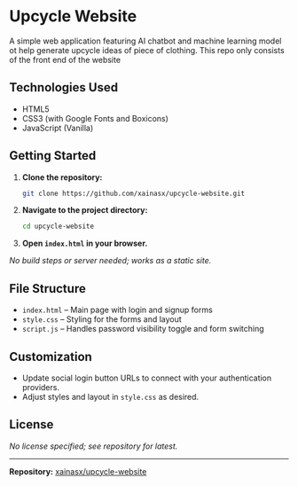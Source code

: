 # Upcycle Website

A simple web application featuring AI chatbot and machine learning model ot help generate upcycle ideas of piece of clothing. This repo only consists of the front end of the website


## Technologies Used

- HTML5
- CSS3 (with Google Fonts and Boxicons)
- JavaScript (Vanilla)

## Getting Started

1. **Clone the repository:**
   ```bash
   git clone https://github.com/xainasx/upcycle-website.git
   ```
2. **Navigate to the project directory:**
   ```bash
   cd upcycle-website
   ```
3. **Open `index.html` in your browser.**

_No build steps or server needed; works as a static site._

## File Structure

- `index.html` – Main page with login and signup forms
- `style.css` – Styling for the forms and layout
- `script.js` – Handles password visibility toggle and form switching

## Customization

- Update social login button URLs to connect with your authentication providers.
- Adjust styles and layout in `style.css` as desired.

## License

_No license specified; see repository for latest._

---

**Repository:** [xainasx/upcycle-website](https://github.com/xainasx/upcycle-website)

